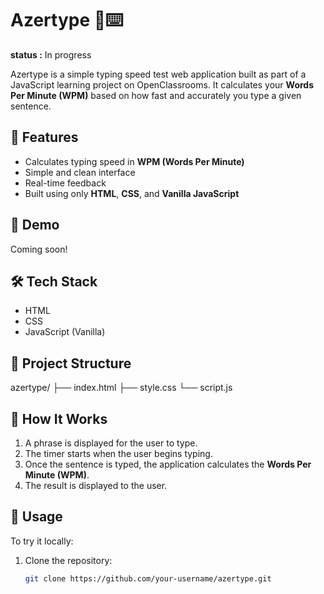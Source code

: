 # Azertype 🧠⌨️
**status :** In progress

Azertype is a simple typing speed test web application built as part of a JavaScript learning project on OpenClassrooms. It calculates your **Words Per Minute (WPM)** based on how fast and accurately you type a given sentence.

## 🚀 Features

- Calculates typing speed in **WPM (Words Per Minute)**
- Simple and clean interface
- Real-time feedback
- Built using only **HTML**, **CSS**, and **Vanilla JavaScript**

## 📸 Demo

Coming soon!

## 🛠️ Tech Stack

- HTML
- CSS
- JavaScript (Vanilla)

## 📂 Project Structure

azertype/
├── index.html
├── style.css
└── script.js

## 🎯 How It Works

1. A phrase is displayed for the user to type.
2. The timer starts when the user begins typing.
3. Once the sentence is typed, the application calculates the **Words Per Minute (WPM)**.
4. The result is displayed to the user.

## 🧪 Usage

To try it locally:

1. Clone the repository:
   ```bash
   git clone https://github.com/your-username/azertype.git
